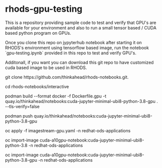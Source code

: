 # rhods-gpu-testing
<p>This is a repository providing sample code to test and verify that GPU's are available for your environment and also to run a small tensor based / CUDA based python program on GPUs.</p>
<p>Once you clone this repo on jypyterhub notebook after starting it on RHODS's environment using tensorflow based image, run the notebook `gpu-testing.ipynb` provided in this repo to test and verify GPU's.</p>


<p>Additonall, if you want you can download this git repo to have customized cuda based image to be used in RHODS.</p>
<p>git clone https://github.com/thinkahead/rhods-notebooks.git.</p>
<p>cd rhods-notebooks/interactive</p>

<p>podman build --format docker -f Dockerfile.gpu -t quay.io/thinkahead/notebooks:cuda-jupyter-minimal-ubi8-python-3.8-gpu . --tls-verify=false</p>
<p>podman push quay.io/thinkahead/notebooks:cuda-jupyter-minimal-ubi8-python-3.8-gpu</p>

<p>oc apply -f imagestream-gpu.yaml -n redhat-ods-applications</p>
<p>oc import-image cuda-a10gpu-notebook:cuda-jupyter-minimal-ubi8-python-3.8 -n redhat-ods-applications</p>
<p>oc import-image cuda-a10gpu-notebook:cuda-jupyter-minimal-ubi8-python-3.8-gpu -n redhat-ods-applications</p>

